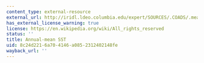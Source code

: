 ```yaml
---
content_type: external-resource
external_url: http://iridl.ldeo.columbia.edu/expert/SOURCES/.COADS/.mean/.sst[T]average/DATA/28/26/24/20/16/12/8/4/0/VALUES/figviewer.html?my.help=more+options&map.Y.units=degree_north&map.Y.plotlast=90N&map.url=a-++precip_colors+-a-++-a+X+Y+fig:+colors+contours+land+:fig&map.domain=+%7B+/sst+0+70+plotrange+/sst+0+70+plotrange+X+91.25+521.25+plotrange+%7D&map.domainparam=+/plotaxislength+700+psdef+/plotborder+72+psdef+/XOVY+null+psdef&map.zoom=Zoom&map.Y.plotfirst=90S&map.X.plotfirst=91.25&map.X.units=degree_east&map.X.modulus=360&map.X.plotlast=521.25&map.sst.plotfirst=0&map.sst.units=Celsius_scale&map.sst.plotlast=70&map.plotaxislength=700&map.plotborder=72&map.fnt=Helvetica&map.fntsze=16&map.XOVY=auto&map.color_smoothing=auto
has_external_license_warning: true
license: https://en.wikipedia.org/wiki/All_rights_reserved
status: ''
title: Annual-mean SST
uid: 8c24d221-6a70-4146-a085-2312402148fe
wayback_url: ''
---
```

